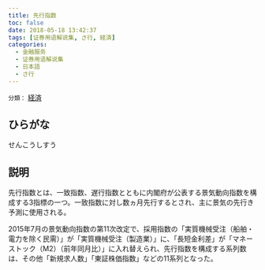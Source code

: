 ```yaml
---
title: 先行指数
toc: false
date: 2018-05-18 13:42:37
tags: [证券用语解说集, さ行, 経済]
categories:
  - 金融服务
  - 证券用语解说集
  - 日本語
  - さ行
---
```


`分類：` [経済](/tags/経済/)

## ひらがな

せんこうしすう

## 説明

先行指数とは、一致指数、遅行指数とともに内閣府が公表する景気動向指数を構成する3指標の一つ。一致指数に対し数ヵ月先行するとされ、主に景気の先行き予測に使用される。

2015年7月の景気動向指数の第11次改定で、採用指数の「実質機械受注（船舶・電力を除く民需）」が「実質機械受注（製造業）」に、「長短金利差」が「マネーストック（M2）（前年同月比）」に入れ替えられ、先行指数を構成する系列数は、その他「新規求人数」「東証株価指数」などの11系列となった。
